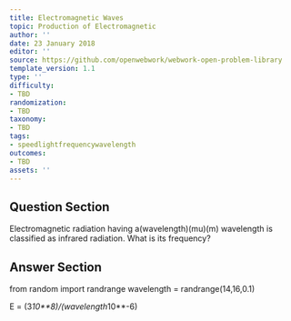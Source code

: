 ```yaml
---
title: Electromagnetic Waves
topic: Production of Electromagnetic
author: ''
date: 23 January 2018
editor: ''
source: https://github.com/openwebwork/webwork-open-problem-library
template_version: 1.1
type: ''
difficulty:
- TBD
randomization:
- TBD
taxonomy:
- TBD
tags:
- speedlightfrequencywavelength
outcomes:
- TBD
assets: ''
---
```


## Question Section 

Electromagnetic radiation having a(wavelength)(mu)(m) wavelength is classified as infrared radiation. What is its frequency?



## Answer Section

from random import randrange
wavelength = randrange(14,16,0.1)

E = (3*10**8)/(wavelength*10**-6)